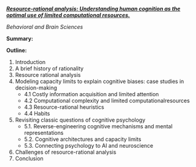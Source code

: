 [_**Resource-rational analysis: Understanding human cognition as the optimal use of limited computational resources.**_](https://cocosci.princeton.edu/papers/lieder_resource.pdf)

_Behavioral and Brain Sciences_

**Summary:**

**Outline:**

1. Introduction
2. A brief history of rationality
3. Resource rational analysis
4. Modeling capacity limits to explain cognitive biases: case studies in decision-making
	- 4.1 Costly information acquisition and limited attention
	- 4.2 Computational complexity and limited computationalresources
	- 4.3 Resource-rational heuristics
	- 4.4 Habits
5. Revisiting classic questions of cognitive psychology	
	- 5.1. Reverse-engineering cognitive mechanisms and mental representations
	- 5.2. Cognitive architectures and capacity limits
	- 5.3. Connecting psychology to AI and neuroscience
6. Challenges of resource-rational analysis
7. Conclusion
